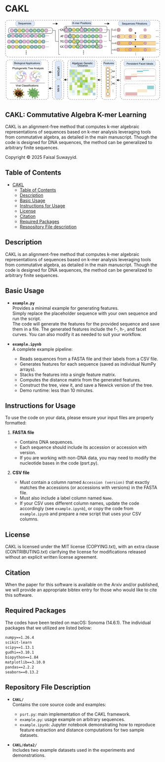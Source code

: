 # CAKL

![Alt text](concept.png)

## CAKL: Commutative Algebra K-mer Learning

CAKL is an alignment-free method that computes k-mer algebraic representations of sequences based on k-mer analysis leveraging tools from commutative algebra, as detailed in the main manuscript. Though the code is designed for DNA sequences, the method can be generalized to arbitrary finite sequences.

Copyright © 2025 Faisal Suwayyid.

## Table of Contents

- [CAKL](#CAKL)
  - [Table of Contents](#table-of-contents)
  - [Description](#description)
  - [Basic Usage](basic-usage)
  - [Instructions for Usage](instructions-for-usage)
  - [License](#license)
  - [Citation](#citation)
  - [Required Packages](#required-packages)
  - [Respository File description](#respository-file-description)

## Description

CAKL is an alignment-free method that computes k-mer algebraic representations of sequences based on k-mer analysis leveraging tools from commutative algebra, as detailed in the main manuscript. Though the code is designed for DNA sequences, the method can be generalized to arbitrary finite sequences.

## Basic Usage

- **`example.py`**  
  Provides a minimal example for generating features.  
  Simply replace the placeholder sequence with your own sequence and run the script.  
  The code will generate the features for the provided sequence and save them in a file.
  The generated features include the f-, h-, and facet curves.
  You can also modify it as needed to suit your workflow.  

- **`example.ipynb`**  
  A complete example pipeline:  
  - Reads sequences from a FASTA file and their labels from a CSV file.  
  - Generates features for each sequence (saved as individual NumPy arrays).  
  - Stacks the features into a single feature matrix.  
  - Computes the distance matrix from the generated features.
  - Construct the tree, view it, and save a Newick version of the tree.
  - Demo runtime: less than 10 minutes.

## Instructions for Usage
To use the code on your data, please ensure your input files are properly formatted:

1. **FASTA file**
   - Contains DNA sequences.
   - Each sequence should include its accession or accession with version.
   - If you are working with non-DNA data, you may need to modify the nucleotide bases in the code (psrt.py).

2. **CSV file**
    - Must contain a column named `Accession (version)` that exactly matches the accessions (or accessions with versions) in the FASTA file.  
    - Must also include a label column named `Name`.  
    - If your CSV uses different column names, update the code accordingly (see `example.ipynb`), or copy the code from `example.ipynb` and prepare a new script that uses your CSV columns.  


## License

CAKL is licensed under the MIT license (COPYING.txt), with an extra clause (CONTRIBUTING.txt) clarifying the license for modifications released without an explicit written license agreement.

## Citation

When the paper for this software is available on the Arxiv and/or published, we will provide an appropriate bibtex entry for those who would like to cite this software.

## Required Packages
The codes have been tested on macOS: Sonoma (14.6.1). The individual packages that we utilized are listed below:
```
numpy==1.26.4
scikit-learn
scipy==1.13.1
gudhi==3.10.1
biopython==1.84
matplotlib==3.10.0
pandas==2.2.2
seaborn==0.13.2
```

## Repository File Description

- **`CAKL/`**  
  Contains the core source code and examples:  
  - `psrt.py`: main implementation of the CAKL framework.  
  - `example.py`: usage example on arbitrary sequences.  
  - `example.ipynb`: Jupyter notebook demonstrating how to reproduce feature extraction and distance computations for two sample datasets.  

- **`CAKL/data2/`**  
  Includes two example datasets used in the experiments and demonstrations.  

